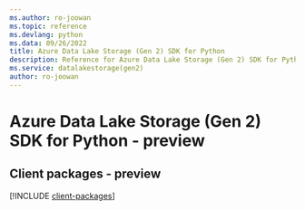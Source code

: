 ```yaml
---
ms.author: ro-joowan
ms.topic: reference
ms.devlang: python
ms.data: 09/26/2022
title: Azure Data Lake Storage (Gen 2) SDK for Python
description: Reference for Azure Data Lake Storage (Gen 2) SDK for Python
ms.service: datalakestorage(gen2)
author: ro-joowan
---
```

# Azure Data Lake Storage (Gen 2) SDK for Python - preview

## Client packages - preview
[!INCLUDE [client-packages](data-lake-storage-(gen-2)-client-index.md)]